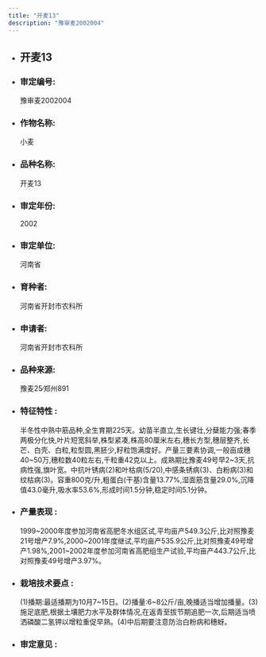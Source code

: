 ```yaml
---
title: "开麦13"
description: "豫审麦2002004"
---
```

* ## 开麦13
* ###  审定编号:  
   豫审麦2002004

*  ### 作物名称:  
   小麦

*   ###  品种名称: 
    开麦13

*   ### 审定年份: 
    2002

*   ### 审定单位:  
    河南省

*   ### 育种者:  
    河南省开封市农科所

*   ### 申请者:  
    河南省开封市农科所

*   ### 品种来源:  
    豫麦25∕郑州891

*   ### 特征特性 : 
    半冬性中熟中筋品种,全生育期225天。幼苗半直立,生长键壮,分蘖能力强;春季两极分化快,叶片短宽斜举,株型紧凑,株高80厘米左右,穗长方型,穗层整齐,长芒、白壳、白粒,粒型圆,黑胚少,籽粒饱满度好。产量三要素协调,一般亩成穗40~50万,穗粒数40粒左右,千粒重42克以上。成熟期比豫麦49号早2~3天,抗病性强,旗叶宽。中抗叶锈病(2)和叶枯病(5/20),中感条锈病(3)、白粉病(3)和纹枯病(3)。容重800克/升,粗蛋白(干基)含量13.77%,湿面筋含量29.0%,沉降值43.0毫升,吸水率53.6%,形成时间1.5分钟,稳定时间5.1分钟。

*   ### 产量表现 : 
    1999~2000年度参加河南省高肥冬水组区试,平均亩产549.3公斤,比对照豫麦21号增产7.9%,2000~2001年度继试,平均亩产535.9公斤,比对照豫麦49号增产1.98%,2001~2002年度参加河南省高肥组生产试验,平均亩产443.7公斤,比对照豫麦49号增产3.97%。

*   ### 栽培技术要点 : 
    (1)播期:最适播期为10月7~15日。(2)播量:6~8公斤/亩,晚播适当增加播量。(3)施足底肥,根据土壤肥力水平及群体情况,在返青至拔节期追肥一次,后期适当喷洒磷酸二氢钾以增粒重促早熟。(4)中后期要注意防治白粉病和穗蚜。

*   ### 审定意见 : 
    
